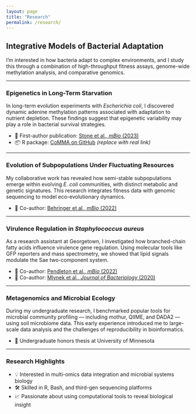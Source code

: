 ```yaml
---
layout: page
title: "Research"
permalink: /research/
---
```


## Integrative Models of Bacterial Adaptation

I’m interested in how bacteria adapt to complex environments, and I study this through a combination of high-throughput fitness assays, genome-wide methylation analysis, and comparative genomics.

---

### Epigenetics in Long-Term Starvation

In long-term evolution experiments with *Escherichia coli*, I discovered dynamic adenine methylation patterns associated with adaptation to nutrient depletion. These findings suggest that epigenetic variability may play a role in bacterial survival strategies.

- 🧬 First-author publication: [Stone et al., *mBio* (2023)](https://doi.org/10.1128/mbio.01289-23)
- 📦 R package: [CoMMA on GitHub](https://github.com/carl-stone/CoMMA) *(replace with real link)*

---

### Evolution of Subpopulations Under Fluctuating Resources

My collaborative work has revealed how semi-stable subpopulations emerge within evolving *E. coli* communities, with distinct metabolic and genetic signatures. This research integrates fitness data with genomic sequencing to model eco-evolutionary dynamics.

- 🧪 Co-author: [Behringer et al., *mBio* (2022)](https://doi.org/10.1128/mbio.03467-21)

---

### Virulence Regulation in *Staphylococcus aureus*

As a research assistant at Georgetown, I investigated how branched-chain fatty acids influence virulence gene regulation. Using molecular tools like GFP reporters and mass spectrometry, we showed that lipid signals modulate the Sae two-component system.

- 🦠 Co-author: [Pendleton et al., *mBio* (2022)](https://doi.org/10.1128/mbio.01472-22)
- 🦠 Co-author: [Mlynek et al., *Journal of Bacteriology* (2020)](https://doi.org/10.1128/jb.00593-19)

---

### Metagenomics and Microbial Ecology

During my undergraduate research, I benchmarked popular tools for microbial community profiling — including mothur, QIIME, and DADA2 — using soil microbiome data. This early experience introduced me to large-scale data analysis and the challenges of reproducibility in bioinformatics.

- 🌱 Undergraduate honors thesis at University of Minnesota

---

### Research Highlights

- 💡 Interested in multi-omics data integration and microbial systems biology
- 🛠 Skilled in R, Bash, and third-gen sequencing platforms
- 📈 Passionate about using computational tools to reveal biological insight
